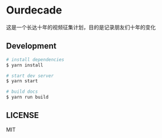 # Ourdecade

这是一个长达十年的视频征集计划，目的是记录朋友们十年的变化

## Development

```bash
# install dependencies
$ yarn install

# start dev server
$ yarn start

# build docs
$ yarn run build
```

## LICENSE

MIT
